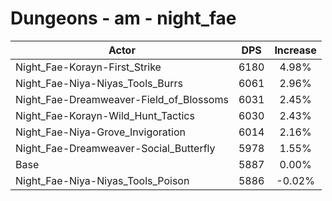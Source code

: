 # Dungeons - am - night_fae
| Actor | DPS | Increase |
|---|:---:|:---:|
|Night_Fae-Korayn-First_Strike|6180|4.98%|
|Night_Fae-Niya-Niyas_Tools_Burrs|6061|2.96%|
|Night_Fae-Dreamweaver-Field_of_Blossoms|6031|2.45%|
|Night_Fae-Korayn-Wild_Hunt_Tactics|6030|2.43%|
|Night_Fae-Niya-Grove_Invigoration|6014|2.16%|
|Night_Fae-Dreamweaver-Social_Butterfly|5978|1.55%|
|Base|5887|0.00%|
|Night_Fae-Niya-Niyas_Tools_Poison|5886|-0.02%|
